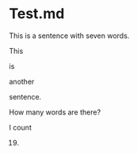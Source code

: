 # Test.md

This is a sentence with seven words.

This

is

another

sentence.

How many words are there?

 I count

19.
